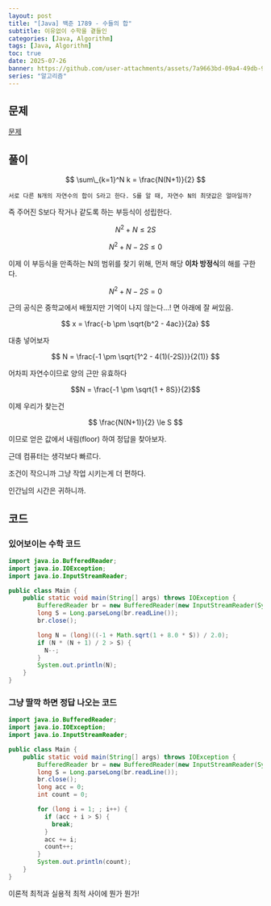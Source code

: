```yaml
---
layout: post
title: "[Java] 백준 1789 - 수들의 합"
subtitle: 이유없이 수학을 곁들인
categories: [Java, Algorithm]
tags: [Java, Algorithm]
toc: true
date: 2025-07-26
banner: https://github.com/user-attachments/assets/7a9663bd-09a4-49db-9b32-edb5adcedc96
series: "알고리즘"
---
```


## 문제

[문제](https://www.acmicpc.net/problem/1789)

## 풀이

$$ \sum\_{k=1}^N k = \frac{N(N+1)}{2} $$

`서로 다른 N개의 자연수의 합이 S라고 한다. S를 알 때, 자연수 N의 최댓값은 얼마일까?`

즉 주어진 S보다 작거나 같도록 하는 부등식이 성립한다.

$$ {N^2 + N} \le 2S $$

$$ N^2 + N - 2S \le 0 $$

이제 이 부등식을 만족하는 N의 범위를 찾기 위해, 먼저 해당 **이차 방정식**의 해를 구한다.

$$N^2 + N - 2S = 0$$

근의 공식은 중학교에서 배웠지만 기억이 나지 않는다...! 면 아래에 잘 써있음.

$$ x = \frac{-b \pm \sqrt{b^2 - 4ac}}{2a} $$

대충 넣어보자

$$ N = \frac{-1 \pm \sqrt{1^2 - 4(1)(-2S)}}{2(1)} $$

어차피 자연수이므로 양의 근만 유효하다

$$N = \frac{-1 \pm \sqrt{1 + 8S}}{2}$$

이제 우리가 찾는건

$$ \frac{N(N+1)}{2} \le S $$

이므로 얻은 값에서 내림(floor) 하여 정답을 찾아보자.

근데 컴퓨터는 생각보다 빠르다.

조건이 작으니까 그냥 작업 시키는게 더 편하다.

인간님의 시간은 귀하니까.

## 코드

### **있어보이는 수학 코드**

```java
import java.io.BufferedReader;
import java.io.IOException;
import java.io.InputStreamReader;

public class Main {
    public static void main(String[] args) throws IOException {
        BufferedReader br = new BufferedReader(new InputStreamReader(System.in));
        long S = Long.parseLong(br.readLine());
        br.close();

        long N = (long)((-1 + Math.sqrt(1 + 8.0 * S)) / 2.0);
        if (N * (N + 1) / 2 > S) {
          N--;
        }
        System.out.println(N);
    }
}
```

### **그냥 딸깍 하면 정답 나오는 코드**

```java
import java.io.BufferedReader;
import java.io.IOException;
import java.io.InputStreamReader;

public class Main {
    public static void main(String[] args) throws IOException {
        BufferedReader br = new BufferedReader(new InputStreamReader(System.in));
        long S = Long.parseLong(br.readLine());
        br.close();
        long acc = 0;
        int count = 0;

        for (long i = 1; ; i++) {
          if (acc + i > S) {
            break;
          }
          acc += i;
          count++;
        }
        System.out.println(count);
    }
}
```

이론적 최적과 실용적 최적 사이에 뭔가 뭔가!
